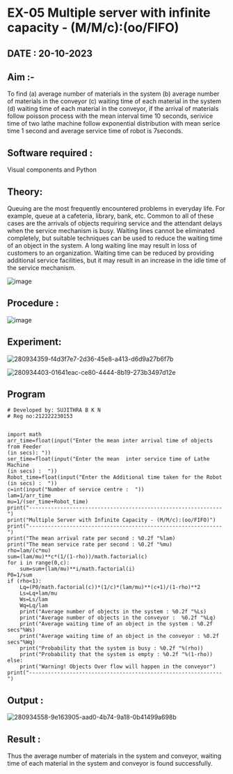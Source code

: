 # EX-05 Multiple server with infinite capacity - (M/M/c):(oo/FIFO)

## DATE : 20-10-2023

## Aim :-
To find (a) average number of materials in the system (b) average number of materials in the conveyor (c) waiting time of each material in the system (d) waiting time of each material in the conveyor, if the arrival  of materials follow poisson process with the mean interval time 10 seconds, serivice time of two lathe machine follow exponential distribution with mean serice time 1 second and average service time of robot is 7seconds.

## Software required :
Visual components and Python

## Theory:
Queuing are the most frequently encountered problems in everyday life. For example, queue at a cafeteria, library, bank, etc. Common to all of these cases are the arrivals of objects requiring service and the attendant delays when the service mechanism is busy. Waiting lines cannot be eliminated completely, but suitable techniques can be used to reduce the waiting time of an object in the system. A long waiting line may result in loss of customers to an organization. Waiting time can be reduced by providing additional service facilities, but it may result in an increase in the idle time of the service mechanism.

![image](https://user-images.githubusercontent.com/103921593/203238035-1c8109bc-cbf2-4c77-baea-c5b682a752ef.png)

## Procedure :

![image](https://user-images.githubusercontent.com/103921593/203238265-176740b0-eae2-4772-90be-5449869ac9b0.png)




## Experiment:
![280934359-f4d3f7e7-2d36-45e8-a413-d6d9a27b6f7b](https://github.com/sujithrabkn/Muttiple-capacity-with-infinite-capacity/assets/119477857/3d3f3b28-b9f6-4956-92a5-93bf437d89ed)

![280934403-01641eac-ce80-4444-8b19-273b3497d12e](https://github.com/sujithrabkn/Muttiple-capacity-with-infinite-capacity/assets/119477857/764d4401-02c1-48d2-93a8-e83bc166355b)

## Program
```
# Developed by: SUJITHRA B K N
# Reg no:212222230153


import math
arr_time=float(input("Enter the mean inter arrival time of objects from Feeder
(in secs): "))
ser_time=float(input("Enter the mean  inter service time of Lathe Machine
(in secs) :  "))
Robot_time=float(input("Enter the Additional time taken for the Robot
(in secs) :  "))
c=int(input("Number of service centre :  "))
lam=1/arr_time
mu=1/(ser_time+Robot_time)
print("--------------------------------------------------------------")
print("Multiple Server with Infinite Capacity - (M/M/c):(oo/FIFO)")
print("--------------------------------------------------------------")
print("The mean arrival rate per second : %0.2f "%lam)
print("The mean service rate per second : %0.2f "%mu)
rho=lam/(c*mu)
sum=(lam/mu)**c*(1/(1-rho))/math.factorial(c)
for i in range(0,c):
    sum=sum+(lam/mu)**i/math.factorial(i)
P0=1/sum
if (rho<1):
    Lq=(P0/math.factorial(c))*(1/c)*(lam/mu)**(c+1)/(1-rho)**2
    Ls=Lq+lam/mu
    Ws=Ls/lam
    Wq=Lq/lam
    print("Average number of objects in the system : %0.2f "%Ls)
    print("Average number of objects in the conveyor :  %0.2f "%Lq)
    print("Average waiting time of an object in the system : %0.2f secs"%Ws)
    print("Average waiting time of an object in the conveyor : %0.2f secs"%Wq)
    print("Probability that the system is busy : %0.2f "%(rho))
    print("Probability that the system is empty : %0.2f "%(1-rho))
else:
    print("Warning! Objects Over flow will happen in the conveyor")
print("--------------------------------------------------------------")
```

## Output :
![280934558-9e163905-aad0-4b74-9a18-0b41499a698b](https://github.com/sujithrabkn/Muttiple-capacity-with-infinite-capacity/assets/119477857/842e2c35-cea0-44e5-b3e9-eae007ad5b33)

## Result : 
Thus the average number of materials in the system and conveyor, waiting time of each material in the system and conveyor is found successfully.

